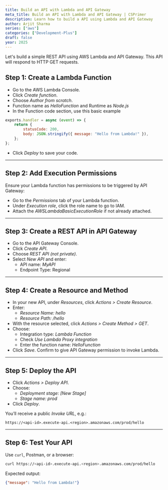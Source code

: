 ```yaml
---
title: Build an API with Lambda and API Gateway
meta_title: Build an API with Lambda and API Gateway | CSPrimer
description: Learn how to build a API using Lambda and API Gateway
author: Arjit Sharma
series: ["aws"]
categories: ["Development-Plus"]
draft: false
year: 2025
---
```


Let's build a simple REST API using AWS Lambda and API Gateway. This API will respond to HTTP GET requests.

## Step 1: Create a Lambda Function

- Go to the AWS Lambda Console.
- Click *Create function*.
- Choose *Author from scratch*.
- Function name as *HelloFunction* and Runtime as *Node.js*  
- In the Function code section, use this basic example

```jsx
exports.handler = async (event) => {
    return {
        statusCode: 200,
        body: JSON.stringify({ message: "Hello from Lambda!" }),
    };
};
```
- Click *Deploy* to save your code.

---

## Step 2: Add Execution Permissions

Ensure your Lambda function has permissions to be triggered by API Gateway:

- Go to the *Permissions* tab of your Lambda function.
- Under *Execution role*, click the role name to go to IAM.
- Attach the *AWSLambdaBasicExecutionRole* if not already attached.

---

## Step 3: Create a REST API in API Gateway

- Go to the API Gateway Console.
- Click *Create API*.
- Choose *REST API (not private)*.
- Select *New API* and enter:
    - API name: *MyAPI*
    - Endpoint Type: Regional

---

## Step 4: Create a Resource and Method

- In your new API, under *Resources*, click *Actions > Create Resource*.
- Enter:
    - *Resource Name: hello*
    - *Resource Path: /hello*
- With the resource selected, click *Actions > Create Method > GET*.
- Choose:
    - Integration type: *Lambda Function*
    - Check *Use Lambda Proxy integration*
    - Enter the function name: *HelloFunction*
- Click *Save*. Confirm to give API Gateway permission to invoke Lambda.

---

## Step 5: Deploy the API

- Click *Actions > Deploy API*.
- Choose:
    - *Deployment stage: [New Stage]* 
    - *Stage name: prod*
- Click *Deploy*.

You’ll receive a public *Invoke URL*, e.g.:

```
https://<api-id>.execute-api.<region>.amazonaws.com/prod/hello
```

---

## Step 6: Test Your API

Use `curl`, Postman, or a browser:

```bash
curl https://<api-id>.execute-api.<region>.amazonaws.com/prod/hello
```

Expected output:

```json
{"message": "Hello from Lambda!"}
```

